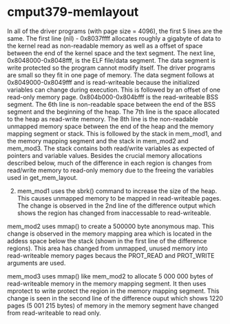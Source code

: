 # cmput379-memlayout
In all of the driver programs (with page size = 4096), the first 5 lines are the same. The first line (nil) - 0x8037ffff allocates roughly a gigabyte of data to the kernel read as non-readable memory as well as a offset of space between the end of the kernel space and the text segment. The next line, 0x8048000-0x8048fff, is the ELF file/data segment. The data segment is write protected so the program cannot modify itself. The driver programs are small so they fit in one page of memory. The data segment follows at 0x8049000-0x8049fff and is read-writeable because the initialized variables can change during execution. This is followed by an offset of one read-only memory page. 0x804b000-0x804bfff is the read-writeable BSS segment. The 6th line is  non-readable space between the end of the BSS segment and the beginning of the heap. The 7th line is the space allocated to the heap as read-write memory. The 8th line is the non-readable unmapped memory space between the end of the heap and the memory mapping segment or stack. This is followed by the stack in mem_mod1, and the memory mapping segment and the stack in mem_mod2 and mem_mod3. The stack contains both read/write variables as expected of pointers and variable values.
Besides the crucial memory allocations described below, much of the difference in each region is changes from read/write memory to read-only memory due to the freeing the variables used in get_mem_layout.

2) mem_mod1 uses the sbrk() command to increase the size of the heap. This causes unmapped memory
to be mapped in read-writeable pages. The change is observed in the 2nd line of the difference output which shows the region
has changed from inaccessable to read-writeable.

mem_mod2 uses mmap() to create a 500000 byte anonymous map. This change is observed in the memory mapping area which is located
in the addess space below the stack (shown in the first line of the difference regions). This area has changed from unmapped, unused memory into read-writeable memory pages becaus the PROT_READ and PROT_WRITE arguments are used.

mem_mod3 uses mmap() like mem_mod2 to allocate 5 000 000 bytes of read-writeable memory in the memory mapping segment. It then uses mprotect to write protect the region in the memory mapping segment. This change is seen in the second line of the difference ouput which shows 1220 pages (5 001 215 bytes) of memory in the memory segment have changed from read-writeable to read only.
